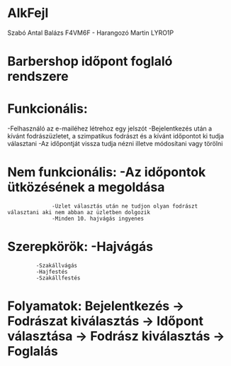 # AlkFejl
Szabó Antal Balázs F4VM6F - Harangozó Martin LYRO1P
# Barbershop időpont foglaló rendszere
# Funkcionális: 
-Felhasználó az e-mailéhez létrehoz egy jelszót
-Bejelentkezés után a kívánt fodrászüzletet, a szimpatikus fodrászt és a kívánt időpontot ki tudja választani
-Az időpontját vissza tudja nézni illetve módosítani vagy törölni
# Nem funkcionális: -Az időpontok ütközésének a megoldása
                  -Üzlet választás után ne tudjon olyan fodrászt választani aki nem abban az üzletben dolgozik
                  -Minden 10. hajvágás ingyenes
                  
# Szerepkörök: -Hajvágás
             -Szakállvágás
             -Hajfestés
             -Szakállfestés
             
# Folyamatok: Bejelentkezés -> Fodrászat kiválasztás -> Időpont választása -> Fodrász kiválasztás -> Foglalás
